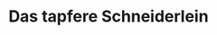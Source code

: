 ---
title: "Das tapfere Schneiderlein"
url: /limburgerhof/das-tapfere-schneiderlein/
shop: Schneiderei
---